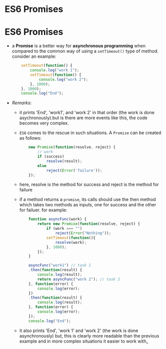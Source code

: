 # ES6 Promises

# ES6 Promises
* a __Promise__ is a better way for __asynchronous programming__ when compared to the common way of using a `setTimeout()` type of method. consider an example:
  
    ```js
        setTimeout(function() {
            console.log("work 1");
            setTimeout(function() {
                console.log("work 2");
            }, 1000);
        }, 1000);
        console.log("End");
    ```
* _Remarks_:
  * it prints 'End', 'work1', and 'work 2' in that order (the work is done asychronously).but is there are more events like this, the code becomes very complex.

  * `ES6` comes to the rescue in such situations. A `Promise` can be created as follows:

      ```js
          new Promise(function(resolve, reject) {
              // work
              if (success)
                  resolve(result);
              else
                  reject(Error('failure'));
          });
      ```
  * here, resolve is the method for success and reject is the method for failure
  
  * if a method returns a `promise`, its calls should use the then method which takes two methods as inputs, one for success and the other for failuer. for example:

    ```js
        function asyncFunc(work) {
            return new Promise(function(resolve, reject) {
                if (work === "")
                    reject(Error("Nothing"));
                setTimeout(function(){
                    resolve(work);
                }, 1000);
            });
        }

        asyncFunc("work1") // task 1
        .then(function(result) {
            console.log(result);
            return asyncFunc("work 2"); // task 2
        }, function(error) {
            console.log(error);
        })
        .then(function(result) {
            console.log(result);
        }, function(error) {
            console.log(error);
        });
        console.log("End");
    ```
  * it also prints 'End', 'work 1' and 'work 2' (the work is done asynchronously) but, this is clearly more readable than the previous example and in more complex situations it easier to work with_